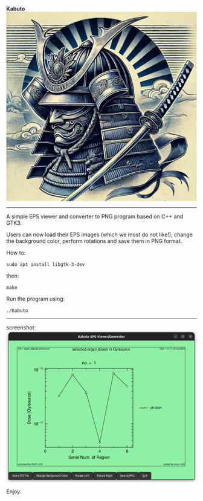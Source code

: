 **Kabuto**
![alt text](https://github.com/msbCyricTohoku/Kabuto/blob/main/icon/icon.png)

---

A simple EPS viewer and converter to PNG program based on C++ and GTK3.

Users can now load their EPS images (which we most do not like!), change the background color, perform rotations and save them in PNG format. 

How to:

```
sudo apt install libgtk-3-dev
```

then:
```
make
```

Run the program using:
```
./Kabuto
```
---
screenshot:
![alt text](https://github.com/msbCyricTohoku/Kabuto/blob/main/icon/screenshot1.png)

Enjoy.
